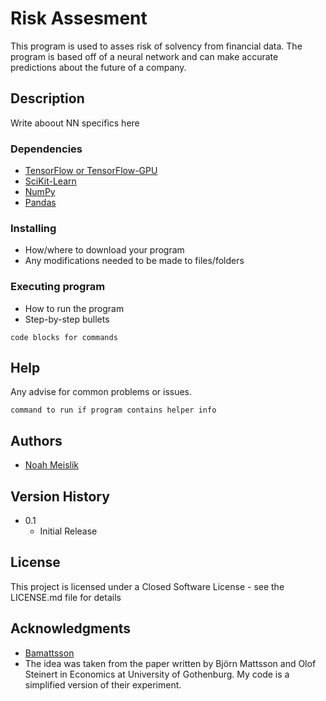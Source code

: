 # Risk Assesment

This program is used to asses risk of solvency from financial data. The program is based off of a neural network and can make accurate predictions about the future of a company.

## Description

Write aboout NN specifics here

### Dependencies

* [TensorFlow or TensorFlow-GPU](https://www.tensorflow.org/)
* [SciKit-Learn](http://scikit-learn.org/stable/)
* [NumPy](http://www.numpy.org/)
* [Pandas](https://pandas.pydata.org/)

### Installing

* How/where to download your program
* Any modifications needed to be made to files/folders

### Executing program

* How to run the program
* Step-by-step bullets
```
code blocks for commands
```

## Help

Any advise for common problems or issues.
```
command to run if program contains helper info
```

## Authors

* [Noah Meislik](https://github.com/NoahMeislik)

## Version History

* 0.1
    * Initial Release

## License

This project is licensed under a Closed Software License - see the LICENSE.md file for details

## Acknowledgments

* [Bamattsson](https://github.com/bamattsson/neural-bankruptcy)
* The idea was taken from the paper written by Björn Mattsson and Olof Steinert in Economics at University of Gothenburg. My code is a simplified version of their experiment.
